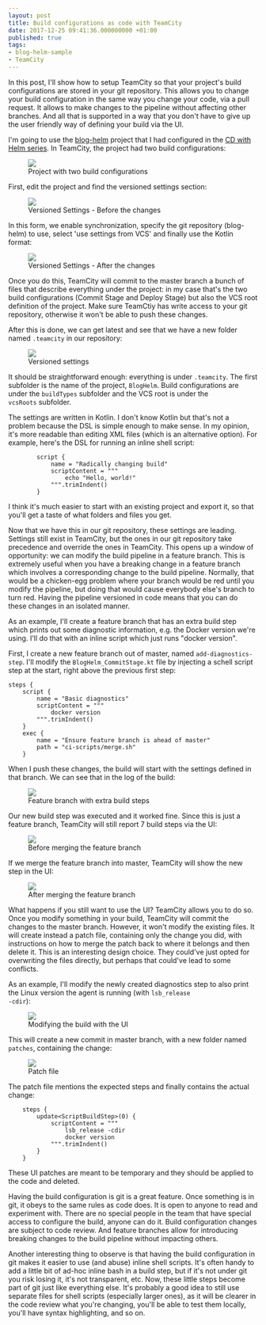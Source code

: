 ```yaml
---
layout: post
title: Build configurations as code with TeamCity
date: 2017-12-25 09:41:36.000000000 +01:00
published: true
tags:
- blog-helm-sample
- TeamCity
---
```


In this post, I'll show how to setup TeamCity so that your project's build configurations are stored in your git repository. This allows you to change your build configuration in the same way you change your code, via a pull request. It allows to make changes to the pipeline without affecting other branches. And all that is supported in a way that you don't have to give up the user friendly way of defining your build via the UI.

<!--more-->

I'm going to use the <a href="https://github.com/ngeor/kamino/tree/trunk/blog-helm">blog-helm</a> project that I had configured in the <a href="{{ site.baseurl }}/cd-with-helm.html">CD with Helm series</a>. In TeamCity, the project had two build configurations:

<figure><img src="{{ site.baseurl }}/assets/2017/12/25/08_20_48-projects-e28094-teamcity.png" /><figcaption>Project with two build configurations</figcaption></figure>

First, edit the project and find the versioned settings section:

<figure><img src="{{ site.baseurl }}/assets/2017/12/25/08_24_14-blog-helm-project-_-versioned-settings-e28094-teamcity.png" /><figcaption>Versioned Settings - Before the changes</figcaption></figure>

In this form, we enable synchronization, specify the git repository (blog-helm) to use, select 'use settings from VCS' and finally use the Kotlin format:

<figure><img src="{{ site.baseurl }}/assets/2017/12/25/08_26_46-blog-helm-project-_-versioned-settings-e28094-teamcity.png" /><figcaption>Versioned Settings - After the changes</figcaption></figure>

Once you do this, TeamCity will commit to the master branch a bunch of files that describe everything under the project: in my case that's the two build configurations (Commit Stage and Deploy Stage) but also the VCS root definition of the project. Make sure TeamCtiy has write access to your git repository, otherwise it won't be able to push these changes.

After this is done, we can get latest and see that we have a new folder named <code>.teamcity</code> in our repository:

<figure><img src="{{ site.baseurl }}/assets/2017/12/25/08_41_52-blog-helm-visual-studio-code.png" /><figcaption>Versioned settings</figcaption></figure>

It should be straightforward enough: everything is under <code>.teamcity</code>. The first subfolder is the name of the project, <code>BlogHelm</code>. Build configurations are under the <code>buildTypes</code> subfolder and the VCS root is under the <code>vcsRoots</code> subfolder.

The settings are written in Kotlin. I don't know Kotlin but that's not a problem because the DSL is simple enough to make sense. In my opinion, it's more readable than editing XML files (which is an alternative option). For example, here's the DSL for running an inline shell script:

```
        script {
            name = "Radically changing build"
            scriptContent = """
                echo "Hello, world!"
            """.trimIndent()
        }
```

I think it's much easier to start with an existing project and export it, so that you'll get a taste of what folders and files you get.

Now that we have this in our git repository, these settings are leading. Settings still exist in TeamCity, but the ones in our git repository take precedence and override the ones in TeamCity. This opens up a window of opportunity: we can modify the build pipeline in a feature branch. This is extremely useful when you have a breaking change in a feature branch which involves a corresponding change to the build pipeline. Normally, that would be a chicken-egg problem where your branch would be red until you modify the pipeline, but doing that would cause everybody else's branch to turn red. Having the pipeline versioned in code means that you can do these changes in an isolated manner.

As an example, I'll create a feature branch that has an extra build step which prints out some diagnostic information, e.g. the Docker version we're using. I'll do that with an inline script which just runs "docker version".

First, I create a new feature branch out of master, named <code>add-diagnostics-step</code>. I'll modify the <code>BlogHelm_CommitStage.kt</code> file by injecting a schell script step at the start, right above the previous first step:

```
steps {
    script {
        name = "Basic diagnostics"
        scriptContent = """
            docker version
        """.trimIndent()
    }
    exec {
        name = "Ensure feature branch is ahead of master"
        path = "ci-scripts/merge.sh"
    }
```

When I push these changes, the build will start with the settings defined in that branch. We can see that in the log of the build:

<figure><img src="{{ site.baseurl }}/assets/2017/12/25/09_04_48-blog-helm-__-commit-stage-_-1-3-2-add-diagnostics-step-1-25-dec-17-08_02-_-bu.png" /><figcaption>Feature branch with extra build steps</figcaption></figure>

Our new build step was executed and it worked fine. Since this is just a feature branch, TeamCity will still report 7 build steps via the UI:

<figure><img src="{{ site.baseurl }}/assets/2017/12/25/09_06_47-commit-stage-configuration-e28094-teamcity.png" /><figcaption>Before merging the feature branch</figcaption></figure>

If we merge the feature branch into master, TeamCity will show the new step in the UI:

<figure><img src="{{ site.baseurl }}/assets/2017/12/25/09_13_14-commit-stage-configuration-e28094-teamcity.png" /><figcaption>After merging the feature branch</figcaption></figure>

What happens if you still want to use the UI? TeamCity allows you to do so. Once you modify something in your build, TeamCity will commit the changes to the master branch. However, it won't modify the existing files. It will create instead a patch file, containing only the change you did, with instructions on how to merge the patch back to where it belongs and then delete it. This is an interesting design choice. They could've just opted for overwriting the files directly, but perhaps that could've lead to some conflicts.

As an example, I'll modify the newly created diagnostics step to also print the Linux version the agent is running (with <code>lsb_release -cdir</code>):

<figure><img src="{{ site.baseurl }}/assets/2017/12/25/09_18_42-todoist_-to-do-list-and-task-manager.png" /><figcaption>Modifying the build with the UI</figcaption></figure>

This will create a new commit in master branch, with a new folder named <code>patches</code>, containing the change:

<figure><img src="{{ site.baseurl }}/assets/2017/12/25/09_22_33-3f8adc5d-5b14-4a13-9ecd-70b624f828de-kts-blog-helm-visual-studio-code.png" /><figcaption>Patch file</figcaption></figure>

The patch file mentions the expected steps and finally contains the actual change:

```
    steps {
        update<ScriptBuildStep>(0) {
            scriptContent = """
                lsb_release -cdir
                docker version
            """.trimIndent()
        }
    }
```

These UI patches are meant to be temporary and they should be applied to the code and deleted.

Having the build configuration is git is a great feature. Once something is in git, it obeys to the same rules as code does. It is open to anyone to read and experiment with. There are no special people in the team that have special access to configure the build, anyone can do it. Build configuration changes are subject to code review. And feature branches allow for introducing breaking changes to the build pipeline without impacting others.

Another interesting thing to observe is that having the build configuration in git makes it easier to use (and abuse) inline shell scripts. It's often handy to add a little bit of ad-hoc inline bash in a build step, but if it's not under git you risk losing it, it's not transparent, etc. Now, these little steps become part of git just like everything else. It's probably a good idea to still use separate files for shell scripts (especially larger ones), as it will be clearer in the code review what you're changing, you'll be able to test them locally, you'll have syntax highlighting, and so on.
